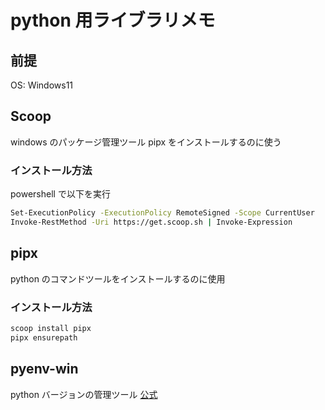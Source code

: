 # python 用ライブラリメモ

## 前提

OS: Windows11

## Scoop

windows のパッケージ管理ツール pipx をインストールするのに使う

### インストール方法

powershell で以下を実行

```sh
Set-ExecutionPolicy -ExecutionPolicy RemoteSigned -Scope CurrentUser
Invoke-RestMethod -Uri https://get.scoop.sh | Invoke-Expression
```

## pipx

python のコマンドツールをインストールするのに使用

### インストール方法

```sh
scoop install pipx
pipx ensurepath
```

## pyenv-win

python バージョンの管理ツール [公式](https://github.com/pyenv-win/pyenv-win)

<!-- ## Rye

pyenvと競合したので一旦見送る

pythonプロジェクト管理用

### インストール方法

公式サイトからwindows用インストーラーをダウンロードする。

[https://rye.astral.sh/](https://rye.astral.sh/)

### 使い方

#### プロジェクト作成

```sh
rye init
```

#### 新しいバージョンのpython追加

```sh
rye fetch <version>
```

#### プロジェクトのpythonバージョンを変える

`.python-version`のバージョンを変える

```sh
rye fetch
```

#### ライブラリ追加

```sh
rye add <library>
```

開発用ライブラリ追加

```sh
rye add --dev <library>
```

#### ライブラリ同期

```sh
rye sync
``` -->
